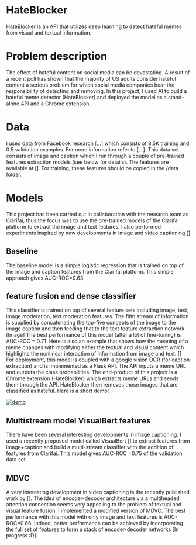 # HateBlocker
HateBlocker is an API that utilizes deep learning to detect hateful memes from visual and textual information.
# Problem description
The effect of hateful content on social media can be devastating. A result of a recent poll has shown that the majority of US adults consider hateful content a serious problem for which social media companies bear the responsibility of detecting and removing. In this project, I used AI to build a hateful meme detector (HateBlocker) and deployed the model as a stand-alone API and a Chrome extension.
# Data
I used data from Facebook research […] which consists of 8.5K training and 0.5 validation examples. For more information refer to […]. This data set consists of image and caption which I run through a couple of pre-trained features extraction models (see below for details). The features are available at []. For training, these features should be copied in the /data folder.
# Models
This project has been carried out in collaboration with the research team as Clarifai, thus the focus was to use the pre-trained models of the Clarifai platform to extract the image and text features. I also performed experiments inspired by new developments in image and video captioning []
## Baseline
The baseline model is a simple logistic regression that is trained on top of the image and caption features from the Clarifai platform. This simple approach gives AUC-ROC=0.63.
## feature fusion and dense classifier
This classifier is trained on top of several feature sets including image, text, image moderation, text moderation features. The fifth stream of information is supplied by concatenating the top-five concepts of the image to the image caption and then feeding that to the text feature extraction network.
[Image]
The best performance of this model (after a lot of fine-tuning) is AUC-ROC = 0.71.
Here is also an example that shows how the meaning of a meme changes with modifying either the textual and visual content which highlights the nonlinear interaction of information from image and text.
[]
For deployment, this model is coupled with a google vision OCR (for caption extraction) and is implemented as a Flask API. The API inputs a meme URL and outputs the class probabilities. The end-product of this project is a Chrome extension (HateBlocker) which extracts meme URLs and sends them through the API. HateBlocker then removes those images that are classified as hateful. Here is a short demo!


[![demo](https://img.youtube.com/vi/ijJwfF7S91M/0.jpg)](https://www.youtube.com/watch?v=ijJwfF7S91M)


## Multistream model VisualBert features
There have been several interesting developments in image captioning. I used a recently proposed model called VisualBert [] to extract features from image+caption and build a multi-stream classifier with the addition of features from Clarifai. This model gives AUC-ROC =0.75 of the validation data set.

## MDVC
A very interesting development in video captioning is the recently published work by []. The idea of encoder-decoder architecture via a multiheaded attention connection seems very appealing to the problem of textual and visual feature fusion. I implemented a modified version of MDVC. The best performance with this model with only image and text features is AUC-ROC=0.66. Indeed, better performance can be achieved by incorporating the full set of features to form a stack of encoder-decoder networks [In progress :D].
